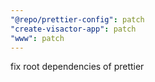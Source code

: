 ```yaml
---
"@repo/prettier-config": patch
"create-visactor-app": patch
"www": patch
---
```


fix root dependencies of prettier
